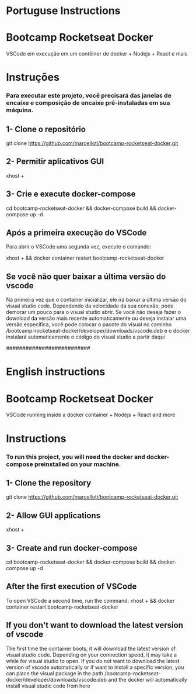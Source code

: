 # Portuguse Instructions

# Bootcamp Rocketseat Docker
VSCode em execução em um contêiner de docker + Nodejs + React e mais

# Instruções
### Para executar este projeto, você precisará das janelas de encaixe e composição de encaixe pré-instaladas em sua máquina.


## 1- Clone o repositório
git clone https://github.com/marcelloti/bootcamp-rocketseat-docker.git

## 2- Permitir aplicativos GUI
xhost +

## 3- Crie e execute docker-compose
cd bootcamp-rocketseat-docker && docker-compose build && docker-compose up -d

## Após a primeira execução do VSCode

Para abrir o VSCode uma segunda vez, execute o comando:

xhost + && docker container restart bootcamp-rocketseat-docker


## Se você não quer baixar a última versão do vscode
Na primeira vez que o container inicializar, ele irá baixar a última versão do visual studio code. Dependendo da velocidade da sua conexão, pode demorar um pouco para o visual studio abrir. Se você não deseja fazer o download da versão mais recente automaticamente ou deseja instalar uma versão específica, você pode colocar o pacote do visual no caminho /bootcamp-rocketseat-docker/developer/downloads/vscode.deb
e o docker instalará automaticamente o código do visual studio a partir daqui


##########################
# English instructions

# Bootcamp Rocketseat Docker
VSCode running inside a docker container + Nodejs + React and more

# Instructions
### To run this project, you will need the docker and docker-compose preinstalled on your machine.


## 1- Clone the repository
git clone https://github.com/marcelloti/bootcamp-rocketseat-docker.git

## 2- Allow GUI applications
xhost +

## 3- Create and run docker-compose
cd bootcamp-rocketseat-docker && docker-compose build && docker-compose up -d

## After the first execution of VSCode
To open VSCode a second time, run the command:
xhost + && docker container restart bootcamp-rocketseat-docker

## If you don't want to download the latest version of vscode

The first time the container boots, it will download the latest version of visual studio code. Depending on your connection speed, it may take a while for visual studio to open. If you do not want to download the latest version of vscode automatically or if want to install a specific version, you can place the visual package in the path /bootcamp-rocketseat-docker/developer/downloads/vscode.deb
and the docker will automatically install visual studio code from here
